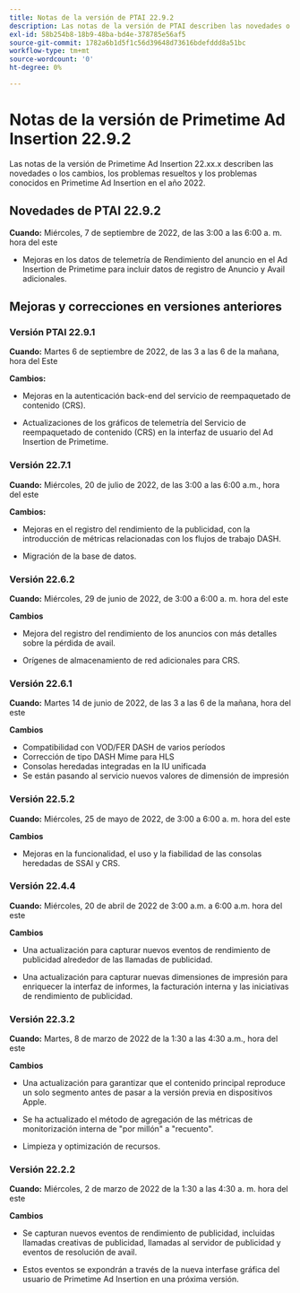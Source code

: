 ```yaml
---
title: Notas de la versión de PTAI 22.9.2
description: Las notas de la versión de PTAI describen las novedades o los cambios, los problemas resueltos y conocidos de Primetime Ad Insertion en el año 2022.
exl-id: 58b254b8-18b9-48ba-bd4e-378785e56af5
source-git-commit: 1782a6b1d5f1c56d39648d73616bdefddd8a51bc
workflow-type: tm+mt
source-wordcount: '0'
ht-degree: 0%

---
```


# Notas de la versión de Primetime Ad Insertion 22.9.2

Las notas de la versión de Primetime Ad Insertion 22.xx.x describen las novedades o los cambios, los problemas resueltos y los problemas conocidos en Primetime Ad Insertion en el año 2022.

## Novedades de PTAI 22.9.2

**Cuando:** Miércoles, 7 de septiembre de 2022, de las 3:00 a las 6:00 a. m. hora del este

* Mejoras en los datos de telemetría de Rendimiento del anuncio en el Ad Insertion de Primetime para incluir datos de registro de Anuncio y Avail adicionales.

## Mejoras y correcciones en versiones anteriores

### Versión PTAI 22.9.1

**Cuando:** Martes 6 de septiembre de 2022, de las 3 a las 6 de la mañana, hora del Este

**Cambios:**

* Mejoras en la autenticación back-end del servicio de reempaquetado de contenido (CRS).

* Actualizaciones de los gráficos de telemetría del Servicio de reempaquetado de contenido (CRS) en la interfaz de usuario del Ad Insertion de Primetime.

### Versión 22.7.1

**Cuando:** Miércoles, 20 de julio de 2022, de las 3:00 a las 6:00 a.m., hora del este

**Cambios:**

* Mejoras en el registro del rendimiento de la publicidad, con la introducción de métricas relacionadas con los flujos de trabajo DASH.

* Migración de la base de datos.

### Versión 22.6.2

**Cuando:** Miércoles, 29 de junio de 2022, de 3:00 a 6:00 a. m. hora del este

**Cambios**

* Mejora del registro del rendimiento de los anuncios con más detalles sobre la pérdida de avail.

* Orígenes de almacenamiento de red adicionales para CRS.

### Versión 22.6.1

**Cuando:** Martes 14 de junio de 2022, de las 3 a las 6 de la mañana, hora del este

**Cambios**

* Compatibilidad con VOD/FER DASH de varios períodos
* Corrección de tipo DASH Mime para HLS
* Consolas heredadas integradas en la IU unificada
* Se están pasando al servicio nuevos valores de dimensión de impresión

### Versión 22.5.2

**Cuando:** Miércoles, 25 de mayo de 2022, de 3:00 a 6:00 a. m. hora del este

**Cambios**

* Mejoras en la funcionalidad, el uso y la fiabilidad de las consolas heredadas de SSAI y CRS.

### Versión 22.4.4

**Cuando:** Miércoles, 20 de abril de 2022 de 3:00 a.m. a 6:00 a.m. hora del este

**Cambios**

* Una actualización para capturar nuevos eventos de rendimiento de publicidad alrededor de las llamadas de publicidad.

* Una actualización para capturar nuevas dimensiones de impresión para enriquecer la interfaz de informes, la facturación interna y las iniciativas de rendimiento de publicidad.

### Versión 22.3.2

**Cuando:** Martes, 8 de marzo de 2022 de la 1:30 a las 4:30 a.m., hora del este

**Cambios**

* Una actualización para garantizar que el contenido principal reproduce un solo segmento antes de pasar a la versión previa en dispositivos Apple.

* Se ha actualizado el método de agregación de las métricas de monitorización interna de &quot;por millón&quot; a &quot;recuento&quot;.

* Limpieza y optimización de recursos.

### Versión 22.2.2

**Cuando:** Miércoles, 2 de marzo de 2022 de la 1:30 a las 4:30 a. m. hora del este

**Cambios**

* Se capturan nuevos eventos de rendimiento de publicidad, incluidas llamadas creativas de publicidad, llamadas al servidor de publicidad y eventos de resolución de avail.

* Estos eventos se expondrán a través de la nueva interfase gráfica del usuario de Primetime Ad Insertion en una próxima versión.
